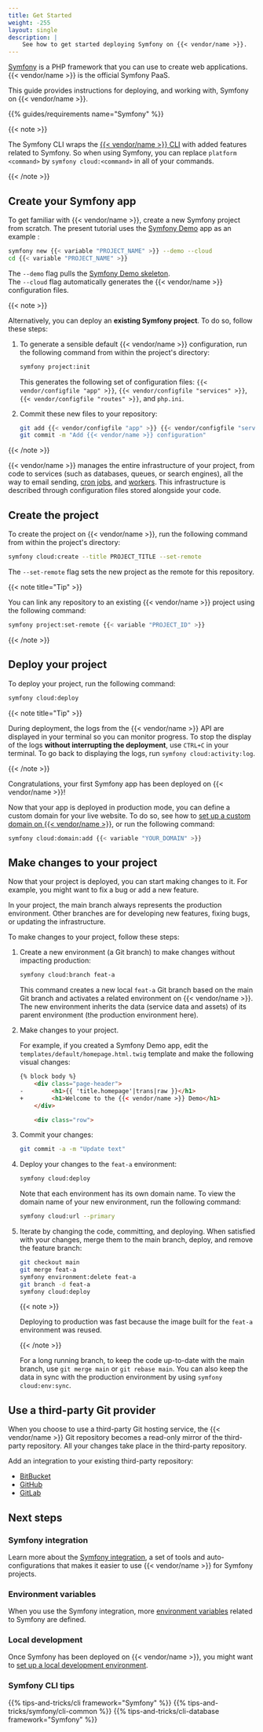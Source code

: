 ```yaml
---
title: Get Started
weight: -255
layout: single
description: |
    See how to get started deploying Symfony on {{< vendor/name >}}.
---
```


[Symfony](https://symfony.com/) is a PHP framework that you can use to create web applications.
{{< vendor/name >}} is the official Symfony PaaS.

This guide provides instructions for deploying, and working with, Symfony on {{< vendor/name >}}.

{{% guides/requirements name="Symfony" %}}

{{< note >}}

The Symfony CLI wraps the [{{< vendor/name >}} CLI](/administration/cli/_index.md) with added features related to Symfony.
So when using Symfony, you can replace `platform <command>` by `symfony cloud:<command>` in all of your commands.

{{< /note >}}

## Create your Symfony app

To get familiar with {{< vendor/name >}}, create a new Symfony project from scratch.
The present tutorial uses the [Symfony Demo](https://symfony.com/doc/current/setup.html#the-symfony-demo-application) app as an example :

```bash
symfony new {{< variable "PROJECT_NAME" >}} --demo --cloud
cd {{< variable "PROJECT_NAME" >}}
```

The `--demo` flag pulls the [Symfony Demo skeleton](https://github.com/symfony/demo).</br>
The `--cloud` flag automatically generates the {{< vendor/name >}} configuration files.

{{< note >}}

Alternatively, you can deploy an **existing Symfony project**.
To do so, follow these steps:

1. To generate a sensible default {{< vendor/name >}} configuration,
   run the following command from within the project's directory:

   ```bash
   symfony project:init
   ```

   This generates the following set of configuration files: `{{< vendor/configfile "app" >}}`, `{{< vendor/configfile "services" >}}`, `{{< vendor/configfile "routes" >}}`, and `php.ini`.

2. Commit these new files to your repository:

   ```bash
   git add {{< vendor/configfile "app" >}} {{< vendor/configfile "services" >}} {{< vendor/configfile "routes" >}} php.ini
   git commit -m "Add {{< vendor/name >}} configuration"
   ```

{{< /note >}}

{{< vendor/name >}} manages the entire infrastructure of your project,
from code to services (such as databases, queues, or search engines),
all the way to email sending, [cron jobs](./crons), and [workers](./workers).
This infrastructure is described through configuration files stored alongside your code.

## Create the project

To create the project on {{< vendor/name >}}, run the following command from within the project's directory:

```bash
symfony cloud:create --title PROJECT_TITLE --set-remote
```

The `--set-remote` flag sets the new project as the remote for this repository.

{{< note title="Tip" >}}

You can link any repository to an existing {{< vendor/name >}} project using the following command:

```bash
symfony project:set-remote {{< variable "PROJECT_ID" >}}
```

{{< /note >}}

## Deploy your project

To deploy your project, run the following command:

```bash
symfony cloud:deploy
```

{{< note title="Tip" >}}

During deployment, the logs from the {{< vendor/name >}} API are displayed in your terminal so you can monitor progress.
To stop the display of the logs **without interrupting the deployment**,
use `CTRL+C` in your terminal.
To go back to displaying the logs, run `symfony cloud:activity:log`.

{{< /note >}}

Congratulations, your first Symfony app has been deployed on {{< vendor/name >}}!

Now that your app is deployed in production mode,
you can define a custom domain for your live website.
To do so, see how to [set up a custom domain on {{< vendor/name >}}](/administration/web/configure-project.html#domains),
or run the following command:

```bash
symfony cloud:domain:add {{< variable "YOUR_DOMAIN" >}}
```

## Make changes to your project 

Now that your project is deployed, you can start making changes to it.
For example, you might want to fix a bug or add a new feature.

In your project, the main branch always represents the production environment.
Other branches are for developing new features, fixing bugs, or updating the infrastructure.

To make changes to your project, follow these steps:

1. Create a new environment (a Git branch) to make changes without impacting production:

   ```bash
   symfony cloud:branch feat-a
   ```

   This command creates a new local `feat-a` Git branch based on the main Git branch
   and activates a related environment on {{< vendor/name >}}.
   The new environment inherits the data (service data and assets) of its parent environment (the production environment here).

2. Make changes to your project.

   For example, if you created a Symfony Demo app,
   edit the `templates/default/homepage.html.twig` template and make the following visual changes:

   ```html {location="templates/default/homepage.html.twig"}
   {% block body %}
       <div class="page-header">
   -        <h1>{{ 'title.homepage'|trans|raw }}</h1>
   +        <h1>Welcome to the {{< vendor/name >}} Demo</h1>
       </div>

       <div class="row">

   ```

3. Commit your changes:

   ```bash
   git commit -a -m "Update text"
   ```

4. Deploy your changes to the `feat-a` environment:

   ```bash
   symfony cloud:deploy
   ```
   
   Note that each environment has its own domain name.
   To view the domain name of your new environment, run the following command:

   ```bash
   symfony cloud:url --primary
   ```

5. Iterate by changing the code, committing, and deploying.
   When satisfied with your changes, merge them to the main branch, deploy,
   and remove the feature branch:

   ```bash
   git checkout main
   git merge feat-a
   symfony environment:delete feat-a
   git branch -d feat-a
   symfony cloud:deploy
   ```

   {{< note >}}

   Deploying to production was fast because the image built for the `feat-a` environment was reused.

   {{< /note >}}

   For a long running branch, to keep the code up-to-date with the main branch, use `git merge main` or `git rebase main`.
   You can also keep the data in sync with the production environment by using `symfony cloud:env:sync`.

## Use a third-party Git provider

When you choose to use a third-party Git hosting service, the {{< vendor/name >}} Git
repository becomes a read-only mirror of the third-party repository. All your
changes take place in the third-party repository.

Add an integration to your existing third-party repository:

- [BitBucket](/integrations/source/bitbucket.md)
- [GitHub](/integrations/source/github.md)
- [GitLab](/integrations/source/gitlab.md)

## Next steps

### Symfony integration

Learn more about the [Symfony integration](./integration), 
a set of tools and auto-configurations that makes it easier to use {{< vendor/name >}} for Symfony projects.

### Environment variables

When you use the Symfony integration,
more [environment variables](./environment-variables) related to Symfony are defined.

### Local development

Once Symfony has been deployed on {{< vendor/name >}},
you might want to [set up a local development environment](./local).

### Symfony CLI tips

{{% tips-and-tricks/cli framework="Symfony" %}}
{{% tips-and-tricks/symfony/cli-common %}}
{{% tips-and-tricks/cli-database framework="Symfony" %}}
